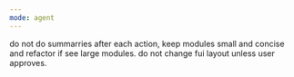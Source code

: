 ```yaml
---
mode: agent
---
```

do not do summarries after each action, keep modules small and concise and refactor if see large modules. do not change fui  layout unless user approves.
